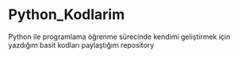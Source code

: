 # Python_Kodlarim
Python ile programlama öğrenme sürecinde kendimi geliştirmek için yazdığım basit kodları paylaştığım repository
